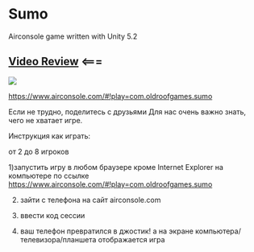 # Sumo
Airconsole game written with Unity 5.2
## [Video Review](https://vk.com/video109383510_171570535?list=8e39e71766440912a7) <===
![](https://pp.vk.me/c627529/v627529510/281d3/MPgNIjbtvjM.jpg)


https://www.airconsole.com/#!play=com.oldroofgames.sumo

Если не трудно, поделитесь с друзьями
Для нас очень важно знать, чего не хватает игре.

Инструкция как играть:

от 2 до 8 игроков

1)запустить игру в любом браузере кроме Internet Explorer на компьютере по ссылке
https://www.airconsole.com/#!play=com.oldroofgames.sumo

2) зайти с телефона на сайт airconsole.com

3) ввести код сессии

4) ваш телефон превратился в джостик! а на экране компьютера/телевизора/планшета отображается игра
